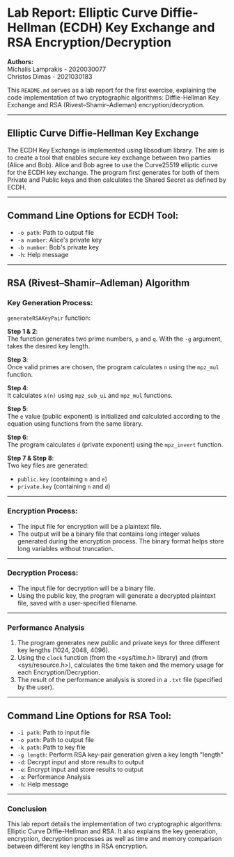 # Lab Report: Elliptic Curve Diffie-Hellman (ECDH) Key Exchange and RSA Encryption/Decryption

**Authors:**  
Michalis Lamprakis - 2020030077  
Christos Dimas     - 2021030183

This `README.md` serves as a lab report for the first exercise, explaining the code implementation of two cryptographic algorithms: Diffie-Hellman Key Exchange and RSA (Rivest–Shamir–Adleman) encryption/decryption.

---

## Elliptic Curve Diffie-Hellman Key Exchange

The ECDH Key Exchange is implemented using libsodium library. The aim is to create a tool that
enables secure key exchange between two parties (Alice and Bob). Alice and Bob agree to use the
Curve25519 elliptic curve for the ECDH key exchange. The program first generates for both of them Private and Public keys and then calculates the Shared Secret as defined by ECDH.

---

## Command Line Options for ECDH Tool:

- `-o path`:    Path to output file
- `-a number`:  Alice's private key
- `-b number`:  Bob's private key
- `-h`:         Help message

---

## RSA (Rivest–Shamir–Adleman) Algorithm

### Key Generation Process:

`generateRSAKeyPair` function:

**Step 1 & 2**:  
   The function generates two prime numbers, `p` and `q`. With the `-g` argument, takes the desired key length.

**Step 3**:  
   Once valid primes are chosen, the program calculates `n` using the `mpz_mul` function.

**Step 4**:  
   It calculates `λ(n)` using `mpz_sub_ui` and `mpz_mul` functions.

**Step 5**:  
   The `e` value (public exponent) is initialized and calculated according to the equation using functions from the same library.

**Step 6**:  
   The program calculates `d` (private exponent) using the `mpz_invert` function.

**Step 7 & Step 8**:  
   Two key files are generated:
   - `public.key` (containing `n` and `e`)
   - `private.key` (containing `n` and `d`)

---

### Encryption Process:

- The input file for encryption will be a plaintext file.
- The output will be a binary file that contains long integer values generated during the encryption process. The binary format helps store long variables without truncation.

---

### Decryption Process:

- The input file for decryption will be a binary file.  
- Using the public key, the program will generate a decrypted plaintext file, saved with a user-specified filename.

---

### Performance Analysis

1. The program generates new public and private keys for three different key lengths (1024, 2048, 4096).
2. Using the `clock` function (from the <sys/time.h> library) and (from <sys/resource.h>), calculates the time taken and the memory usage for each Encryption/Decryption.
3. The result of the performance analysis is stored in a `.txt` file (specified by the user).

---

## Command Line Options for RSA Tool:

- `-i path`:    Path to input file
- `-o path`:    Path to output file
- `-k path`:    Path to key file
- `-g length`:  Perform RSA key-pair generation given a key length "length"
- `-d`:         Decrypt input and store results to output
- `-e`:         Encrypt input and store results to output
- `-a`:         Performance Analysis
- `-h`:         Help message

---

### Conclusion

This lab report details the implementation of two cryptographic algorithms: Elliptic Curve Diffie-Hellman and RSA. It also explains the key generation, encryption, decryption processes as well as time and memory comparison between different key lengths in RSA encryption.
